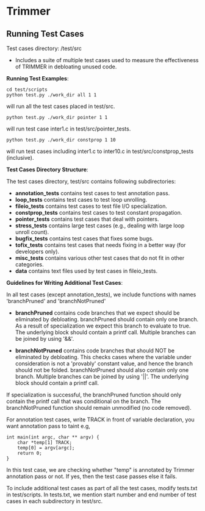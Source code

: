 Trimmer
=======



Running Test Cases
------------------

Test cases directory: /test/src
      
* Includes a suite of multiple test cases used to measure the effectiveness of TRIMMER in debloating unused code. 
  
 
 **Running Test Examples**:

```
cd test/scripts
python test.py ./work_dir all 1 1
```
    
will run all the test cases placed in test/src.

```
python test.py ./work_dir pointer 1 1
```
    
will run test case inter1.c in test/src/pointer_tests.

    
```
python test.py ./work_dir constprop 1 10
```
    
will run test cases including inter1.c to inter10.c in test/src/constprop_tests (inclusive).

**Test Cases Directory Structure**:

The test cases directory, test/src contains following subdirectories:

  * **annotation_tests** contains test cases to test annotation pass.
  * **loop_tests** contains test cases to test loop unrolling.
  * **fileio_tests** contains test cases to test file I/O specialization.
  * **constprop_tests** contains test cases to test constant propagation.
  * **pointer_tests** contains test cases that deal with pointers.
  * **stress_tests** contains large test cases (e.g., dealing with large loop unroll count).
  * **bugfix_tests** contains test cases that fixes some bugs.  
  * **tofix_tests** contains test cases that needs fixing in a better way (for developers only).
  * **misc_tests** contains various other test cases that do not fit in other categories.
  * **data** contains text files used by test cases in fileio_tests.
      
**Guidelines for Writing Additional Test Cases**:

In all test cases (except annotation_tests), we include functions with names 'branchPruned' and 'branchNotPruned'
  * **branchPruned** contains code branches that we expect should be eliminated by debloating. branchPruned should contain only one branch. As a result of specialization we expect this branch to evaluate to true. The underlying block should contain a printf call. Multiple branches can be joined by using '&&'.

  * **branchNotPruned** contains code branches that should NOT be eliminated by debloating. This checks cases where the variable under consideration is not a 'provably' constant value, and hence the branch should not be folded. branchNotPruned should also contain only one branch. Multiple branches  can be joined by using '||'. The underlying block should contain a printf call.

If specialization is successful, the branchPruned function should only contain the printf call that was conditional on the branch. 
The branchNotPruned function should remain unmodified (no code removed).

For annotation test cases, write TRACK in front of variable declaration, you want annotation pass to taint e.g,

```
int main(int argc, char ** argv) {
    char *temp[1] TRACK;
    temp[0] = argv[argc]; 
    return 0;
}
```

In this test case, we are checking whether "temp" is annotated by Trimmer annotation pass or not. If yes, then the test case passes else it fails.

To include additional test cases as part of all the test cases, modify tests.txt in test/scripts. In tests.txt, we mention start number and end number of test cases in each subdirectory in test/src. 
